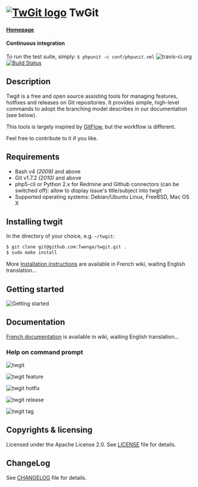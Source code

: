 [![TwGit logo](https://github.com/Twenga/twgit/raw/stable/doc/logo-med.png)](http://twgit.twenga.com/) TwGit
==========

#### [Homepage](http://twgit.twenga.com/)

#### Continuous integration
To run the test suite, simply:
`$ phpunit -c conf/phpunit.xml`
![travis-ci.org](http://travis-ci.org/favicon.ico)&nbsp;[![Build Status](https://secure.travis-ci.org/Twenga/twgit.png?branch=stable)](http://travis-ci.org/Twenga/twgit)

## Description
Twgit is a free and open source assisting tools for managing features, hotfixes and releases on Git repositories.
It provides simple, high-level commands to adopt the branching model describes in our documentation (see below).

This tools is largely inspired by [GitFlow](https://github.com/nvie/gitflow), but the workflow is different.

Feel free to contribute to it if you like.

## Requirements

  - Bash v4 _(2009)_ and above
  - Git v1.7.2 _(2010)_ and above
  - php5-cli or Python 2.x for Redmine and Github connectors (can be switched off): allow to display issue's title/subject into twgit
  - Supported operating systems: Debian/Ubuntu Linux, FreeBSD, Mac OS X

## Installing twgit
In the directory of your choice, e.g. `~/twgit`:

```bash
$ git clone git@github.com:Twenga/twgit.git .
$ sudo make install
```

More [Installation instructions](https://github.com/Twenga/twgit/wiki/Twgit#wiki-2.installation) are available in French wiki, waiting English translation...

## Getting started

![Getting started](https://github.com/Twenga/twgit/raw/stable/doc/getting-started.png)

## Documentation
[French documentation](https://github.com/Twenga/twgit/wiki) is available in wiki, waiting English translation...

### Help on command prompt

![twgit](https://github.com/Twenga/twgit/raw/stable/doc/screenshot-twgit.png)

![twgit feature](https://github.com/Twenga/twgit/raw/stable/doc/screenshot-twgit-feature.png)

![twgit hotfix](https://github.com/Twenga/twgit/raw/stable/doc/screenshot-twgit-hotfix.png)

![twgit release](https://github.com/Twenga/twgit/raw/stable/doc/screenshot-twgit-release.png)

![twgit tag](https://github.com/Twenga/twgit/raw/stable/doc/screenshot-twgit-tag.png)

## Copyrights & licensing
Licensed under the Apache License 2.0.
See [LICENSE](https://github.com/Twenga/twgit/blob/stable/LICENSE) file for details.

## ChangeLog
See [CHANGELOG](https://github.com/Twenga/twgit/blob/stable/CHANGELOG.md) file for details.
